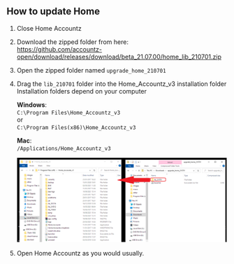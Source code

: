 ## How to update Home

1. Close Home Accountz
2. Download the zipped folder from here:    
   <https://github.com/accountz-open/download/releases/download/beta_21.07.00/home_lib_210701.zip>   
3. Open the zipped folder named `upgrade_home_210701`
4. Drag the `lib_210701` folder into the Home_Accountz_v3 installation folder    
   Installation folders depend on your computer    

    **Windows**:   
   `C:\Program Files\Home_Accountz_v3`  
    or   
    `C:\Program Files(x86)\Home_Accountz_v3`  
     
    **Mac**:    
    `/Applications/Home_Accountz_v3`

    ![manual-update](manual-update.png)

5. Open Home Accountz as you would usually.

